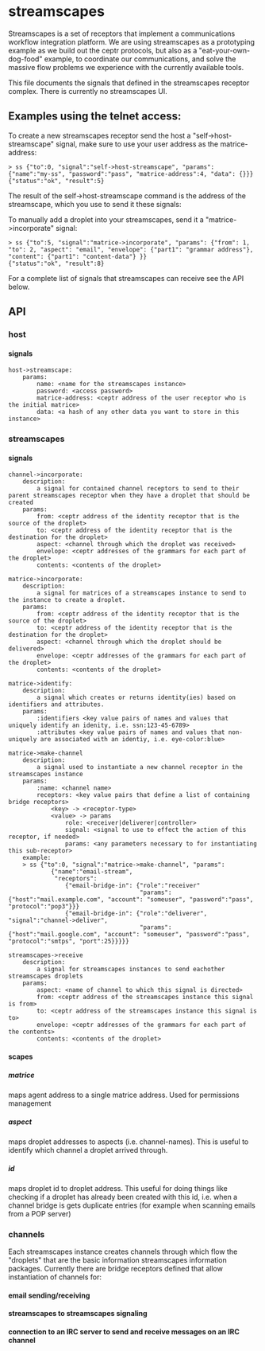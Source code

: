 # streamscapes
Streamscapes is a set of receptors that implement a communications workflow integration platform.  We are using streamscapes as a prototyping example as we build out the ceptr protocols, but also as a "eat-your-own-dog-food" example, to coordinate our communications, and solve the massive flow problems we experience with the currently available tools.

This file documents the signals that defined in the streamscapes receptor complex.  There is currently no streamscapes UI.

## Examples using the telnet access:

To create a new streamscapes receptor send the host a "self->host-streamscape" signal, make sure to use your user address as the matrice-address:

    > ss {"to":0, "signal":"self->host-streamscape", "params": {"name":"my-ss", "password":"pass", "matrice-address":4, "data": {}}}
    {"status":"ok", "result":5}

The result of the self->host-streamscape command is the address of the streamscape, which you use to send it these signals:

To manually add a droplet into your streamscapes, send it a "matrice->incorporate" signal:

    > ss {"to":5, "signal":"matrice->incorporate", "params": {"from": 1, "to": 2, "aspect": "email", "envelope": {"part1": "grammar address"}, "content": {"part1": "content-data"} }}
    {"status":"ok", "result":8}

For a complete list of signals that streamscapes can receive see the API below.
  

## API

### host
#### signals
    host->streamscape:
        params:
            name: <name for the streamscapes instance>
            password: <access password>
            matrice-address: <ceptr address of the user receptor who is the initial matrice>
            data: <a hash of any other data you want to store in this instance>               

### streamscapes
#### signals
    channel->incorporate:
        description:
            a signal for contained channel receptors to send to their parent streamscapes receptor when they have a droplet that should be created
        params:
            from: <ceptr address of the identity receptor that is the source of the droplet>
            to: <ceptr address of the identity receptor that is the destination for the droplet>
            aspect: <channel through which the droplet was received>
            envelope: <ceptr addresses of the grammars for each part of the droplet>
            contents: <contents of the droplet>

    matrice->incorporate:
        description:
            a signal for matrices of a streamscapes instance to send to the instance to create a droplet.
        params:
            from: <ceptr address of the identity receptor that is the source of the droplet>
            to: <ceptr address of the identity receptor that is the destination for the droplet>
            aspect: <channel through which the droplet should be delivered>
            envelope: <ceptr addresses of the grammars for each part of the droplet>
            contents: <contents of the droplet>

    matrice->identify:
        description:
            a signal which creates or returns identity(ies) based on identifiers and attributes.
        params:
            :identifiers <key value pairs of names and values that uniquely identify an idenity, i.e. ssn:123-45-6789>
            :attributes <key value pairs of names and values that non-uniquely are associated with an identiy, i.e. eye-color:blue>
    
    matrice->make-channel
        description:
            a signal used to instantiate a new channel receptor in the streamscapes instance
        params:
            :name: <channel name>
            receptors: <key value pairs that define a list of containing bridge receptors>
                <key> -> <receptor-type>
                <value> -> params
                    role: <receiver|deliverer|controller>
                    signal: <signal to use to effect the action of this receptor, if needed>
                    params: <any parameters necessary to for instantiating this sub-receptor>
        example:
        > ss {"to":0, "signal":"matrice->make-channel", "params": 
                {"name":"email-stream", 
                 "receptors": 
                    {"email-bridge-in": {"role":"receiver"
                                         "params":{"host":"mail.example.com", "account": "someuser", "password":"pass", "protocol":"pop3"}}}
                    {"email-bridge-in": {"role":"deliverer", "signal":"channel->deliver",
                                         "params":{"host":"mail.google.com", "account": "someuser", "password":"pass", "protocol":"smtps", "port":25}}}}}

    streamscapes->receive
        description:
            a signal for streamscapes instances to send eachother streamscapes droplets
        params:
            aspect: <name of channel to which this signal is directed>
            from: <ceptr address of the streamscapes instance this signal is from>
            to: <ceptr address of the streamscapes instance this signal is to>
            envelope: <ceptr addresses of the grammars for each part of the contents>
            contents: <contents of the droplet>
            
#### scapes
##### matrice
maps agent address to a single matrice address.  Used for permissions management

##### aspect
maps droplet addresses to aspects (i.e. channel-names).  This is useful to identify which channel a droplet arrived through.

##### id
maps droplet id to droplet address.  This useful for doing things like checking if a droplet has already been created with this id, i.e. when a channel bridge is gets duplicate entries (for example when scanning emails from a POP server)

### channels
Each streamscapes instance creates channels through which flow the "droplets" that are the basic information streamscapes information packages.  Currently there are bridge receptors defined that allow instantiation of channels for:

#### email sending/receiving
#### streamscapes to streamscapes signaling
#### connection to an IRC server to send and receive messages on an IRC channel